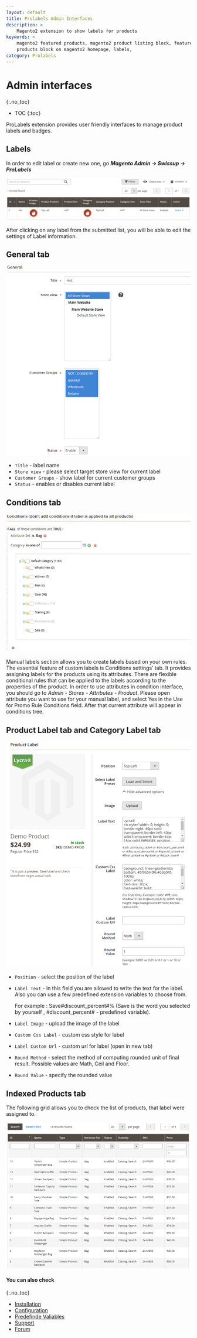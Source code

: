 ```yaml
---
layout: default
title: Prolabels Admin Interfaces
description: >
    Magento2 extension to show labels for products
keywords: >
    magento2 featured products, magento2 product listing block, featured
    products block on magento2 homepage, labels,
category: Prolabels
---
```



# Admin interfaces
{:.no_toc}

* TOC
{:toc}

ProLabels extension provides user friendly interfaces to manage product labels and badges.

## Labels

In order to edit label or create new one, go ***Magento Admin → Swissup → ProLabels***

![Grid](/images/m2/prolabels/label-grid.png)

After clicking on any label from the submitted list, you will be able to edit the settings of Label information.

## General tab

![General](/images/m2/prolabels/general-label.png)

 *  `Title` - label name
 *  `Store view` - please select target store view for current label
 *  `Customer Groups` - show label for current customer groups
 *  `Status` - enables or disables current label

## Conditions tab

![Conditions](/images/m2/prolabels/conditions.png)

Manual labels section allows you to create labels based on your own rules. The essential feature of custom labels is Conditions settings’ tab. It provides assigning labels for the products using its attributes. There are flexible conditional rules that can be applied to the labels according to the properties of the product. In order to use attributes in condition interface, you should go to *Admin - Stores - Attributes - Product*. Please open attribute you want to use for your manual label, and select Yes in the Use for Promo Rule Conditions field. After that current attribute will appear in conditions tree.

## Product Label tab and Category Label tab

![Product Settings](/images/m2/prolabels/product_label.png)

-   `Position` - select the position of the label
-   `Label Text` - in this field you are allowed to write the text for the label. Also you can use a few predefined extension variables to choose from.

    For example : Save#discount_percent#% (Save is the word you selected by yourself , #discount_percent# - predefined variable).

-   `Label Image` - upload the image of the label
-   `Custom Css Label` - custom css style for label
-   `Label Custom Url` - custom url for label (open in new tab)
-   `Round Method` - select the method of computing rounded unit of final result. Possible values are Math, Ceil and Floor.
-   `Round Value` - specify the rounded value

## Indexed Products tab

The following grid allows you to check the list of products, that label were assigned to.

![Indexed Products](/images/m2/prolabels/indexed.png)

#### You can also check
{:.no_toc}

* [Installation](../installation/)
* [Configuration](../configuration/)
* [Predefinde Valiables](../predefined/)
* [Support](https://swissuplabs.com/contacts/)
* [Forum](https://swissuplabs.com/magento-forum/)
